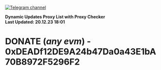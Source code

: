 [![Telegram channel](https://img.shields.io/endpoint?url=https://runkit.io/damiankrawczyk/telegram-badge/branches/master?url=https://t.me/n4z4v0d)](https://t.me/n4z4v0d) 

**Dynamic Updates Proxy List with Proxy Checker**  
**Last Updated: 20.12.23 18:01**

# DONATE (_any evm_) - 0xDEADf12DE9A24b47Da0a43E1bA70B8972F5296F2
